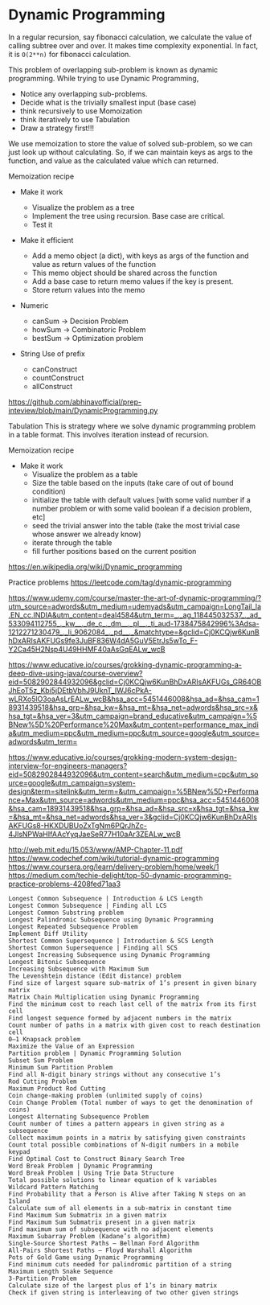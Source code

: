 # Dynamic Programming

In a regular recursion, say fibonacci calculation, we calculate the value of calling subtree over and over. It makes time complexity exponential. In fact, it is `O(2**n)` for fibonacci calculation.

This problem of overlapping sub-problem is known as dynamic programming. While trying to use Dynamic Programming,

* Notice any overlapping sub-problems.
* Decide what is the trivially smallest input (base case)
* think recursively to use Momoization
* think iteratively to use Tabulation
* Draw a strategy first!!!

We use memoization to store the value of solved sub-problem, so we can just look up without calculating. So, if we can maintain keys as args to the function, and value as the calculated value which can returned.

Memoization recipe

* Make it work
  * Visualize the problem as a tree
  * Implement the tree using recursion. Base case are critical.
  * Test it
* Make it efficient
  * Add a memo object (a dict), with keys as args of the function and value as return values of the function
  * This memo object should be shared across the function
  * Add a base case to return memo values if the key is present.
  * Store return values into the memo

* Numeric
  * canSum -> Decision Problem
  * howSum -> Combinatoric Problem
  * bestSum -> Optimization problem
* String Use of prefix
  * canConstruct
  * countConstruct
  * allConstruct

https://github.com/abhinavofficial/prep-inteview/blob/main/DynamicProgramming.py

Tabulation
This is strategy where we solve dynamic programming problem in a table format. This involves iteration instead of recursion.

Memoization recipe

* Make it work
  * Visualize the problem as a table
  * Size the table based on the inputs (take care of out of bound condition)
  * initialize the table with default values [with some valid number if a number problem or with some valid boolean if a decision problem, etc]
  * seed the trivial answer into the table (take the most trivial case whose answer we already know)
  * iterate through the table
  * fill further positions based on the current position

https://en.wikipedia.org/wiki/Dynamic_programming

Practice problems
https://leetcode.com/tag/dynamic-programming

https://www.udemy.com/course/master-the-art-of-dynamic-programming/?utm_source=adwords&utm_medium=udemyads&utm_campaign=LongTail_la.EN_cc.INDIA&utm_content=deal4584&utm_term=_._ag_118445032537_._ad_533094112755_._kw__._de_c_._dm__._pl__._ti_aud-1738475842996%3Adsa-1212271230479_._li_9062084_._pd__._&matchtype=&gclid=Cj0KCQjw6KunBhDxARIsAKFUGs9fe3JuBF836W4dA5GuV5EtrJs5wTo_F-Y2Ca45H2Nsp4U49HHMF40aAsGqEALw_wcB

https://www.educative.io/courses/grokking-dynamic-programming-a-deep-dive-using-java/course-overview?eid=5082902844932096&gclid=Cj0KCQjw6KunBhDxARIsAKFUGs_GR64OBJhEoT5z_Kbi5jDEtbVbhJ9UknT_IWJ6cPkA-wLRXo5lO3oaAsLrEALw_wcB&hsa_acc=5451446008&hsa_ad=&hsa_cam=18931439518&hsa_grp=&hsa_kw=&hsa_mt=&hsa_net=adwords&hsa_src=x&hsa_tgt=&hsa_ver=3&utm_campaign=brand_educative&utm_campaign=%5BNew%5D%20Performance%20Max&utm_content=performance_max_india&utm_medium=ppc&utm_medium=ppc&utm_source=google&utm_source=adwords&utm_term=

https://www.educative.io/courses/grokking-modern-system-design-interview-for-engineers-managers?eid=5082902844932096&utm_content=search&utm_medium=cpc&utm_source=google&utm_campaign=system-design&term=sitelink&utm_term=&utm_campaign=%5BNew%5D+Performance+Max&utm_source=adwords&utm_medium=ppc&hsa_acc=5451446008&hsa_cam=18931439518&hsa_grp=&hsa_ad=&hsa_src=x&hsa_tgt=&hsa_kw=&hsa_mt=&hsa_net=adwords&hsa_ver=3&gclid=Cj0KCQjw6KunBhDxARIsAKFUGs8-HKXDUBUoZxTgNm6PQrJhZc-4JlsNPWaHIfAAcYyqJaeSeR77H10aAr3ZEALw_wcB

http://web.mit.edu/15.053/www/AMP-Chapter-11.pdf
https://www.codechef.com/wiki/tutorial-dynamic-programming
https://www.coursera.org/learn/delivery-problem/home/week/1
https://medium.com/techie-delight/top-50-dynamic-programming-practice-problems-4208fed71aa3

    Longest Common Subsequence | Introduction & LCS Length
    Longest Common Subsequence | Finding all LCS
    Longest Common Substring problem
    Longest Palindromic Subsequence using Dynamic Programming
    Longest Repeated Subsequence Problem
    Implement Diff Utility
    Shortest Common Supersequence | Introduction & SCS Length
    Shortest Common Supersequence | Finding all SCS
    Longest Increasing Subsequence using Dynamic Programming
    Longest Bitonic Subsequence
    Increasing Subsequence with Maximum Sum
    The Levenshtein distance (Edit distance) problem
    Find size of largest square sub-matrix of 1’s present in given binary matrix
    Matrix Chain Multiplication using Dynamic Programming
    Find the minimum cost to reach last cell of the matrix from its first cell
    Find longest sequence formed by adjacent numbers in the matrix
    Count number of paths in a matrix with given cost to reach destination cell
    0–1 Knapsack problem
    Maximize the Value of an Expression
    Partition problem | Dynamic Programming Solution
    Subset Sum Problem
    Minimum Sum Partition Problem
    Find all N-digit binary strings without any consecutive 1’s
    Rod Cutting Problem
    Maximum Product Rod Cutting
    Coin change-making problem (unlimited supply of coins)
    Coin Change Problem (Total number of ways to get the denomination of coins)
    Longest Alternating Subsequence Problem
    Count number of times a pattern appears in given string as a subsequence
    Collect maximum points in a matrix by satisfying given constraints
    Count total possible combinations of N-digit numbers in a mobile keypad
    Find Optimal Cost to Construct Binary Search Tree
    Word Break Problem | Dynamic Programming
    Word Break Problem | Using Trie Data Structure
    Total possible solutions to linear equation of k variables
    Wildcard Pattern Matching
    Find Probability that a Person is Alive after Taking N steps on an Island
    Calculate sum of all elements in a sub-matrix in constant time
    Find Maximum Sum Submatrix in a given matrix
    Find Maximum Sum Submatrix present in a given matrix
    Find maximum sum of subsequence with no adjacent elements
    Maximum Subarray Problem (Kadane’s algorithm)
    Single-Source Shortest Paths — Bellman Ford Algorithm
    All-Pairs Shortest Paths — Floyd Warshall Algorithm
    Pots of Gold Game using Dynamic Programming
    Find minimum cuts needed for palindromic partition of a string
    Maximum Length Snake Sequence
    3-Partition Problem
    Calculate size of the largest plus of 1’s in binary matrix
    Check if given string is interleaving of two other given strings